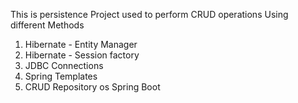 This is persistence Project used to perform CRUD operations Using different Methods
1) Hibernate - Entity Manager
2) Hibernate - Session factory
3) JDBC Connections
4) Spring Templates
5) CRUD Repository os Spring Boot